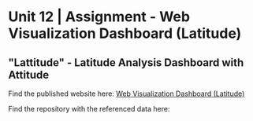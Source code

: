 # Unit 12 | Assignment - Web Visualization Dashboard (Latitude)


## "Lattitude" - Latitude Analysis Dashboard with Attitude

Find the published website here:
[Web Visualization Dashboard (Latitude)](https://hollybergen.github.io/Web_Visualization_Weather_vs_Latitude/)

Find the repository with the referenced data here:


